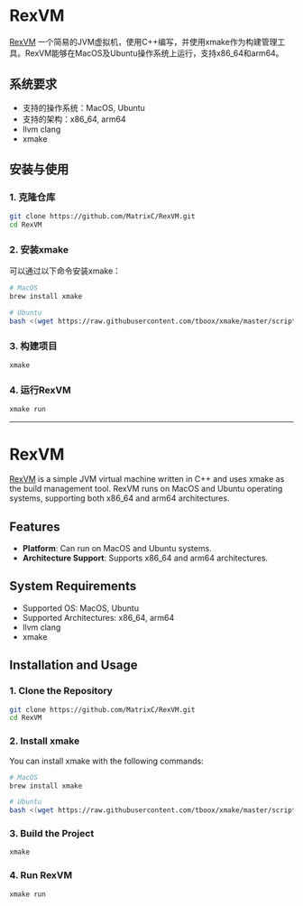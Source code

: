 # RexVM

[RexVM](https://github.com/MatrixC/RexVM) 一个简易的JVM虚拟机，使用C++编写，并使用xmake作为构建管理工具。RexVM能够在MacOS及Ubuntu操作系统上运行，支持x86_64和arm64。

## 系统要求

- 支持的操作系统：MacOS, Ubuntu
- 支持的架构：x86_64, arm64
- llvm clang
- xmake

## 安装与使用

### 1. 克隆仓库
```bash
git clone https://github.com/MatrixC/RexVM.git
cd RexVM
```

### 2. 安装xmake
可以通过以下命令安装xmake：
```bash
# MacOS
brew install xmake

# Ubuntu
bash <(wget https://raw.githubusercontent.com/tboox/xmake/master/scripts/get.sh -O -)
```

### 3. 构建项目
```bash
xmake
```

### 4. 运行RexVM
```bash
xmake run
```

---

# RexVM

[RexVM](https://github.com/MatrixC/RexVM) is a simple JVM virtual machine written in C++ and uses xmake as the build management tool. RexVM runs on MacOS and Ubuntu operating systems, supporting both x86_64 and arm64 architectures.

## Features

- **Platform**: Can run on MacOS and Ubuntu systems.
- **Architecture Support**: Supports x86_64 and arm64 architectures.

## System Requirements

- Supported OS: MacOS, Ubuntu
- Supported Architectures: x86_64, arm64
- llvm clang
- xmake

## Installation and Usage

### 1. Clone the Repository

```bash
git clone https://github.com/MatrixC/RexVM.git
cd RexVM
```

### 2. Install xmake

You can install xmake with the following commands:
```bash
# MacOS
brew install xmake

# Ubuntu
bash <(wget https://raw.githubusercontent.com/tboox/xmake/master/scripts/get.sh -O -)
```

### 3. Build the Project
```bash
xmake
```

### 4. Run RexVM
```bash
xmake run
```
